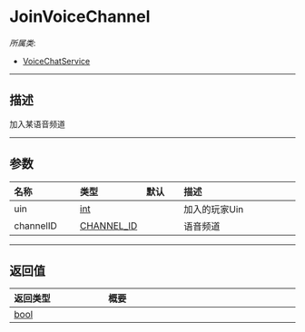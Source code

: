 # JoinVoiceChannel

*所属类*:
* [VoiceChatService](/Api/Classes/GamePlay/VoiceChatService.md)
------------------------------------------------------------------------------------------
## 描述

加入某语音频道

------------------------------------------------------------------------------------------
## 参数

|<div style="width:100px">名称</div>|<div style="width:100px">类型</div>|<div style="width:50px">默认</div>|<div style="width:350px">描述</div>|
|:---|:---|:---|:---|
|uin|[int](/Api/DataType/Number.md)||加入的玩家Uin|
|channelID|[CHANNEL_ID](/Api/Enums/CHANNEL_ID.md)||语音频道|

------------------------------------------------------------------------------------------
## 返回值

|<div style="width:150px">返回类型</div>|<div style="width:520px">概要</div>|
|:---|:---|
|[bool](/Api/DataType/Bool.md)||

